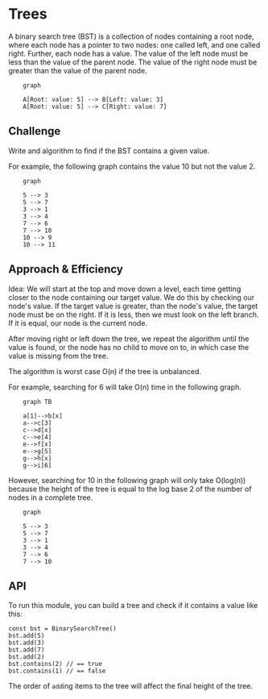 # Trees

A binary search tree (BST) is a collection of nodes containing a root node, where each node has a pointer to two nodes: one called left, and one called right. Further, each node has a value. The value of the left node must be less than the value of the parent node. The value of the right node must be greater than the value of the parent node.

```mermaid
    graph

    A[Root: value: 5] --> B[Left: value: 3]
    A[Root: value: 5] --> C[Right: value: 7]

```

## Challenge

Write and algorithm to find if the BST contains a given value.

For example, the following graph contains the value 10 but not the value 2.

```mermaid
    graph

    5 --> 3
    5 --> 7
    3 --> 1
    3 --> 4
    7 --> 6
    7 --> 10
    10 --> 9
    10 --> 11

```

## Approach & Efficiency

Idea: We will start at the top and move down a level, each time getting closer to the node containing our target value. We do this by checking our node's value. If the target value is greater, than the node's value, the target node must be on the right. If it is less, then we must look on the left branch. If it is equal, our node is the current node.

After moving right or left down the tree, we repeat the algorithm until the value is found, or the node has no child to move on to, in which case the value is missing from the tree.

The algorithm is worst case O(n) if the tree is unbalanced.

For example, searching for 6 will take O(n) time in the following graph.

```mermaid
    graph TB

    a[1]-->b[x]
    a-->c[3]
    c-->d[x]
    c-->e[4]
    e-->f[x]
    e-->g[5]
    g-->h[x]
    g-->i[6]

```

However, searching for 10 in the following graph will only take O(log(n)) because the height of the tree is equal to the log base 2 of the number of nodes in a complete tree.

```mermaid
    graph

    5 --> 3
    5 --> 7
    3 --> 1
    3 --> 4
    7 --> 6
    7 --> 10
```

## API

To run this module, you can build a tree and check if it contains a value like this:

    const bst = BinarySearchTree()
    bst.add(5)
    bst.add(3)
    bst.add(7)
    bst.add(2)
    bst.contains(2) // == true
    bst.contains(1) // == false

The order of `add`ing items to the tree will affect the final height of the tree.
